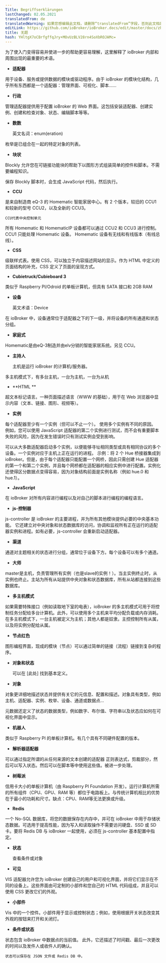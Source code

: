 ```yaml
---
Title: Begriffserklärungen
lastChanged: 02.05.2021
translatedFrom: de
translatedWarning: 如果您想编辑此文档，请删除“translatedFrom”字段，否则此文档将再次自动翻译
editLink: https://github.com/ioBroker/ioBroker.docs/edit/master/docs/zh-cn/basics/glossary.md
title: 无题
hash: YHltgX7oCBrfgffqJry+MOvUzBLV28rn4SoXbROJAMc=
---
```

为了使入门变得容易并使进一步的帮助更容易理解，这里解释了 ioBroker 内部和周围出现的最重要的术语。

* **适配器**

用于设备、服务或提供数据的模块或驱动程序。由于 ioBroker 的模块化结构，几乎所有东西都是一个适配器：管理界面、可视化、脚本......

* **行政**

管理适配器提供用于配置 ioBroker 的 Web 界面。这包括安装适配器、创建实例、创建和检查对象、状态、编辑脚本等等。

* **数数**

    英文名词：enum(eration)

枚举是已组合在一起的特定对象的列表。

* **块状**

Blockly 允许您在可链接功能块的帮助下以图形方式组装简单的控件和脚本。不需要编程知识。

保存 Blockly 脚本时，会生成 JavaScript 代码，然后执行。

* **CCU**

是来自制造商 eQ-3 的 Homematic 智能家居中心。有 2 个版本，较旧的 CCU1 和较新的型号 CCU2，以及全新的 CCU3。

    CCU代表中央控制单元

所有 Homematic 和 HomematicIP 设备都可以通过 CCU2 和 CCU3 进行控制。 CCU1 只能处理 Homematic 设备。
Homematic 设备有无线和有线版本（有线总线）。

* **CSS**

级联样式表。使用 CSS，可以独立于内容描述网站的显示。作为 HTML 中定义的页面结构的补充，CSS 定义了页面的呈现方式。

* **Cubietruck/Cubieboard 3**

类似于 Raspberry PI/Odroid 的单板计算机，但具有 SATA 接口和 2GB RAM

* **设备**

    英文术语：Device

在 ioBroker 中，设备通常位于适配器之下的下一级，并将设备的所有通道和状态分组。

* **家庭式**

Homematic是由eQ-3制造并由elv分销的智能家居系统。另见 CCU。

* **主持人**

    主机是运行 ioBroker 的计算机/服务器。

多主机模式下，有多台主机，一台为主机，一台为从机

* **HTML **

超文本标记语言。一种页面描述语言（WWW 的基础），用于在 Web 浏览器中显示内容（文本、链接、图形、视频等）。

* **实例**

每个适配器至少有一个实例（但可以不止一个）。
使用多个实例有不同的原因。
例如，您可以使用 JavaScript 适配器的第二个实例进行测试，而不会有重要脚本失败的风险，因为在发生错误时只有测试实例会受到影响。

可以从大多数适配器启动多个实例，以便能够寻址相同类型或具有相同协议的多个设备。一个实例对应于主机上正在运行的进程。
示例：将 2 个 Hue 桥接器集成到 ioBroker。但是，由于每个适配器只能配置一个网桥，因此只需创建 Hue 适配器的第一个和第二个实例，并且每个网桥都在适配器的相应实例中进行配置。实例化还使得区分数据点变得容易，因为对象结构前面是实例名称（例如 hue.0 和 hue.1）。

* **JavaScript**

在 ioBroker 对所有内容进行编程以及对自己的脚本进行编程的编程语言。

* **js-控制器**

js-controller 是 ioBroker 的主要进程，并为所有其他模块提供必要的中央基本功能。
它还建立对中央对象和状态数据库的访问，协调和监视所有正在运行的适配器实例和进程。如有必要，js-controller 会重新启动适配器。

* **渠道**

通道对主题相关的状态进行分组，通常位于设备下方。每个设备可以有多个通道。

* **大师**

master是主机，负责管理所有实例（也是slave的实例！）。当主实例终止时，从实例也终止。主站为所有从站提供中央对象和状态数据库，所有从站都连接到这些数据库。

* **多主机模式**

如果需要特殊接口（例如读取地下室的电表），ioBroker 的多主机模式可用于将控制任务分配给多台计算机。此外，可以使用多个主机来平均分配负载或内存消耗。在多主机模式下，一台主机被定义为主机；其他人都是奴隶。主控控制所有从属，以及将实例分配给从属。

* **节点红色**

图形编程界面，现成的模块（节点）可以通过简单的链接（流程）链接到复杂的程序。

* **对象和状态**

    可以在 [此处] 找到基本定义。

* **对象**

对象更详细地描述状态并提供有关它的元信息、配置和描述。对象具有类型，例如主机、适配器、实例、枚举、设备、通道或数据点...

元数据还定义了状态的数据类型，例如数字、布尔值、字符串以及状态应如何在可视化界面中显示。

* **机器人**

类似于 Raspberry PI 的单板计算机。有几个具有不同硬件配置的版本。

* **解析器适配器**

可以通过指定所谓的从任何来源的文本创建的适配器
正则表达式，剪裁部分，然后可以写入状态。然后可以在脚本等中使用这些值。被进一步处理。

* **树莓派**

信用卡大小的单板计算机（由 Raspberry PI Foundation 开发）。运行计算机所需的所有组件（CPU、GPU、RAM 等）都位于电路板上。与传统计算机相比的优势在于最小的功耗和尺寸。缺点：CPU、RAM等无法更换或升级。

* **Redis**

一个 No-SQL 数据库，将您的数据保存在内存中，并可在 ioBroker 中用于存储状态数据。可选用于提高性能，因为写入和读取操作不需要访问硬盘、SSD 或 SD 卡。要将 Redis DB 与 ioBroker 一起使用，必须在 js-controller 基本配置中指定。

* **状态**

    查看条件或对象

* **可见**

VIS 适配器允许您为 ioBroker 创建自己的用户和可视化界面，并将它们显示在不同的设备上。这些界面由可定制的小部件和您自己的 HTML 代码组成，并且可以使用 CSS 更改它们的外观。

* **小部件**

Vis 中的一个控件。小部件用于显示或控制状态；例如，使用根据开关状态改变其外观的按钮来打开和关闭灯。

* **条件或状态**

状态包含 ioBroker 中数据点的当前值。
此外，它还描述了时间戳、最后一次更改的时间以及发件人或收件人的确认。

    状态可以保存在 JSON 文件或 Redis DB 中。

[hier]: https://github.com/ioBroker/ioBroker.docs/blob/master/docs/en/dev/objectsschema.md